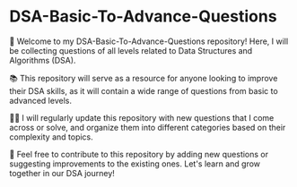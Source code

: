 # DSA-Basic-To-Advance-Questions

👋 Welcome to my DSA-Basic-To-Advance-Questions repository! Here, I will be collecting questions of all levels related to Data Structures and Algorithms (DSA).

📚 This repository will serve as a resource for anyone looking to improve their DSA skills, as it will contain a wide range of questions from basic to advanced levels.

👨‍💻 I will regularly update this repository with new questions that I come across or solve, and organize them into different categories based on their complexity and topics.

🤝 Feel free to contribute to this repository by adding new questions or suggesting improvements to the existing ones. Let's learn and grow together in our DSA journey!
